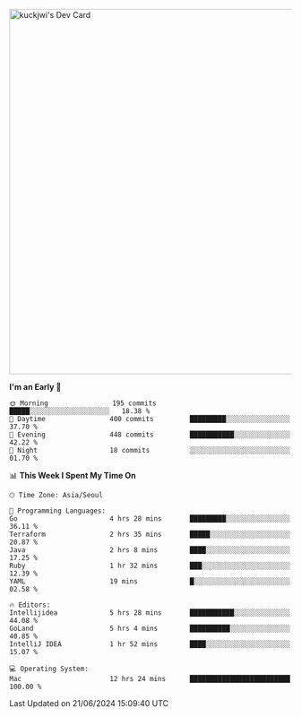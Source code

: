 <a href="https://app.daily.dev/kuckhwancho"><img src="https://api.daily.dev/devcards/v2/efef39c8028947428b3c0b486b9cd9b6.png?r=iz2&type=wide" width="652" alt="kuckjwi's Dev Card"/></a>

<!--START_SECTION:waka-->
**I'm an Early 🐤** 

```text
🌞 Morning                195 commits         █████░░░░░░░░░░░░░░░░░░░░   18.38 % 
🌆 Daytime                400 commits         █████████░░░░░░░░░░░░░░░░   37.70 % 
🌃 Evening                448 commits         ███████████░░░░░░░░░░░░░░   42.22 % 
🌙 Night                  18 commits          ░░░░░░░░░░░░░░░░░░░░░░░░░   01.70 % 
```


📊 **This Week I Spent My Time On** 

```text
🕑︎ Time Zone: Asia/Seoul

💬 Programming Languages: 
Go                       4 hrs 28 mins       █████████░░░░░░░░░░░░░░░░   36.11 % 
Terraform                2 hrs 35 mins       █████░░░░░░░░░░░░░░░░░░░░   20.87 % 
Java                     2 hrs 8 mins        ████░░░░░░░░░░░░░░░░░░░░░   17.25 % 
Ruby                     1 hr 32 mins        ███░░░░░░░░░░░░░░░░░░░░░░   12.39 % 
YAML                     19 mins             █░░░░░░░░░░░░░░░░░░░░░░░░   02.58 % 

🔥 Editors: 
Intellijidea             5 hrs 28 mins       ███████████░░░░░░░░░░░░░░   44.08 % 
GoLand                   5 hrs 4 mins        ██████████░░░░░░░░░░░░░░░   40.85 % 
IntelliJ IDEA            1 hr 52 mins        ████░░░░░░░░░░░░░░░░░░░░░   15.07 % 

💻 Operating System: 
Mac                      12 hrs 24 mins      █████████████████████████   100.00 % 
```


 Last Updated on 21/06/2024 15:09:40 UTC
<!--END_SECTION:waka-->
